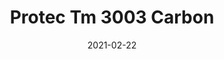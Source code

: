 ---
tags: 
  - "To Market"
  - "Rubber Flooring"
  - "Protec"
title: "Protec Tm 3003 Carbon"
designer: "To Market"
image_primary: "img/TM3003%20Graphite.jpg"
href: "https://www.tomkt.com/protec-swatches"
description: "STRAIGHT%20EDGE%20TILE%3A%2038%22%20x%2038%22"
category: "rubber-flooring-protec"
subtitle: ""
manufacturer: "ToMarket"
slug: "/manufacturers/tomarket/rubber-flooring-protec/to-market-protec-tm-3003-carbon"
date: "2021-02-22"
---